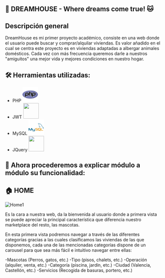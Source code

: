 ## 🐶 DREAMHOUSE - Where dreams come true! 🐱

## Descripción general

DreamHouse es mi primer proyecto académico, consiste en una web donde el usuario puede buscar y comprar/alquilar viviendas.
Es valor añadido en el cual se centra este proyecto es en viviendas adaptadas a albergar animales domésticos. Cada vez con 
más frecuencia queremos darle a nuestros "amiguitos" una mejor vida y mejores condiciones en nuestro hogar.

## 🛠️ Herramientas utilizadas:

- PHP   <img src="https://raw.githubusercontent.com/devicons/devicon/master/icons/php/php-original.svg" width="50" height="50">
- JWT   <img src="https://jwt.io/img/pic_logo.svg" width="50" height="50">
- MySQL   <img src="https://raw.githubusercontent.com/devicons/devicon/master/icons/mysql/mysql-original-wordmark.svg" width="50" height="50">
- JQuery   <img src="https://play-lh.googleusercontent.com/qqAm-pu8n8RXPww5P8F-mr7K_1YMDRc1Osvk91uEg-TgMcfUvZlxjyZJzrkfWeIN4GM=w480-h960" width="50" height="50">
  
## 📖 Ahora procederemos a explicar módulo a módulo su funcionalidad:

## 🏠 HOME

![Home1](https://github.com/AlvaroGarCam/DreamHouse_V5_Framework/assets/157162001/8ecf1076-bb01-4297-9ca3-4c6fb11152ef)

Es la cara a nuestra web, da la bienvenida al usuario donde a primera vista se puede apreciar la principal característica que diferencia
nuestro marketplace del resto, las mascotas.

En esta primera vista podremos navegar a través de las diferentes categorías gracias a las cuales clasificamos las viviendas de las que disponemos,
cada una de las mencionadas categorías dispone de un carousel para que sea más fácil e intuitivo navegar entre ellas:

-Mascotas (Perros, gatos, etc.)
-Tipo (pisos, chalets, etc.)
-Operación (alquiler, venta, etc.)
-Categoría (piscina, jardín, etc.)
-Ciudad (Valencia, Castellón, etc.)
-Servicios (Recogida de basuras, portero, etc.)
